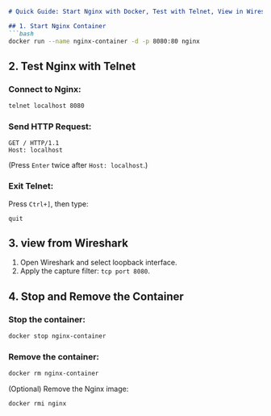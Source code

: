 ```markdown
# Quick Guide: Start Nginx with Docker, Test with Telnet, View in Wireshark

## 1. Start Nginx Container
```bash
docker run --name nginx-container -d -p 8080:80 nginx
```

## 2. Test Nginx with Telnet
### Connect to Nginx:
```bash
telnet localhost 8080
```

### Send HTTP Request:
```plaintext
GET / HTTP/1.1
Host: localhost
```

(Press `Enter` twice after `Host: localhost`.)

### Exit Telnet:
Press `Ctrl+]`, then type:
```plaintext
quit
```


## 3. view from Wireshark
1. Open Wireshark and select loopback interface.
2. Apply the capture filter: `tcp port 8080`.



## 4. Stop and Remove the Container
### Stop the container:
```bash
docker stop nginx-container
```

### Remove the container:
```bash
docker rm nginx-container
```

(Optional) Remove the Nginx image:
```bash
docker rmi nginx
```
```


